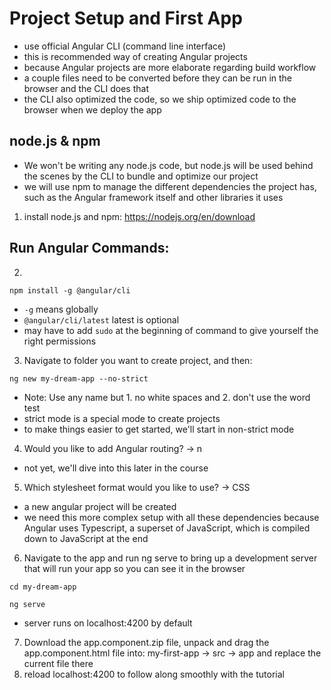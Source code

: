# Project Setup and First App

- use official Angular CLI (command line interface)
- this is recommended way of creating Angular projects
- because Angular projects are more elaborate regarding build workflow
- a couple files need to be converted before they can be run in the browser and the CLI does that
- the CLI also optimized the code, so we ship optimized code to the browser when we deploy the app

## node.js & npm

- We won't be writing any node.js code, but node.js will be used behind the scenes by the CLI to bundle and optimize our project
- we will use npm to manage the different dependencies the project has, such as the Angular framework itself and other libraries it uses
1.  install node.js and npm: https://nodejs.org/en/download


## Run Angular Commands:


2. 
```
npm install -g @angular/cli
```
- `-g` means globally
- `@angular/cli/latest` latest is optional
- may have to add `sudo` at the beginning of command to give yourself the right permissions
3. Navigate to folder you want to create project, and then:
```
ng new my-dream-app --no-strict
```
- Note: Use any name but 1. no white spaces and 2. don't use the word test
- strict mode is a special mode to create projects
- to make things easier to get started, we'll start in non-strict mode
4. Would you like to add Angular routing? -> n
- not yet, we'll dive into this later in the course
5. Which stylesheet format would you like to use? -> CSS
- a new angular project will be created
- we need this more complex setup with all these dependencies because Angular uses Typescript, a superset of JavaScript, which is compiled down to JavaScript at the end
6. Navigate to the app and run ng serve to bring up a development server that will run your app so you can see it in the browser
```
cd my-dream-app

ng serve
```
- server runs on localhost:4200 by default
7. Download the app.component.zip file, unpack and drag the app.component.html file into: my-first-app -> src -> app and replace the current file there
8. reload localhost:4200 to follow along smoothly with the tutorial

